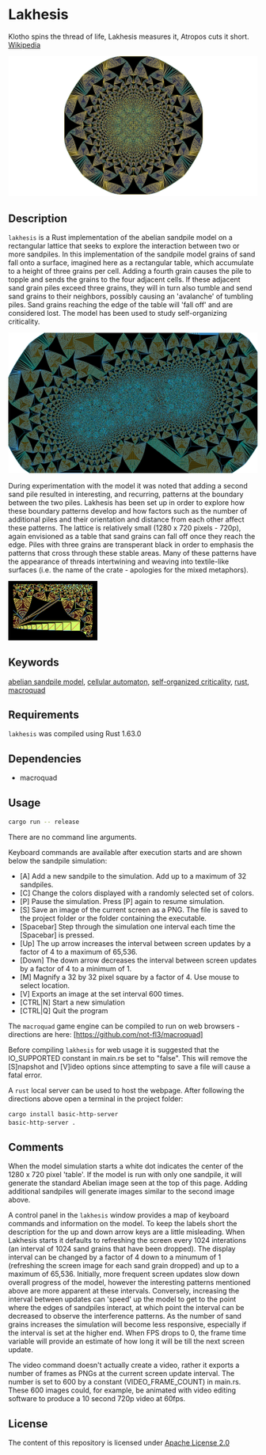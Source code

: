 Lakhesis
========

Klotho spins the thread of life, Lakhesis measures it, Atropos cuts it short. [Wikipedia][1]

![Lakhesis single sandpile](/images/Lakhesis_0949847.png)

Description
-----------

`lakhesis` is a Rust implementation of the abelian sandpile model on a rectangular lattice that seeks to explore the interaction between two or more sandpiles. In this implementation of the sandpile model grains of sand fall onto a surface, imagined here as a rectangular table, which accumulate to a height of three grains per cell. Adding a fourth grain causes the pile to topple and sends the  grains to the four adjacent cells. If these adjacent sand grain piles exceed three grains, they will in turn also tumble and send sand grains to their neighbors, possibly causing an 'avalanche' of tumbling piles. Sand grains reaching the edge of the table will 'fall off' and are considered lost. The model has been used to study self-organizing criticality.

![Lakhesis multiple sandpiles](/images/Lakhesis_3325373.png)

During experimentation with the model it was noted that adding a second sand pile resulted in interesting, and recurring, patterns at the boundary between the two piles. Lakhesis has been set up in order to explore how these boundary patterns develop and how factors such as the number of additional piles and their orientation and distance from each other affect these patterns. The lattice is relatively small (1280 x 720 pixels - 720p), again envisioned as a table that sand grains can fall off once they reach the edge. Piles with three grains are transperant black in order to emphasis the patterns that cross through these stable areas. Many of these patterns have the appearance of threads intertwining and weaving into textile-like surfaces (i.e. the name of the crate - apologies for the mixed metaphors).

![Lakhesis threads](/images/LakhesisThread.GIF)

Keywords
--------

[abelian sandpile model][2], [cellular automaton][3], [self-organized criticality][4], [rust][5], [macroquad][6]

Requirements
------------

`lakhesis` was compiled using Rust 1.63.0 

Dependencies
------------

* macroquad

Usage
-----

```bash
cargo run -- release
```

There are no command line arguments.

Keyboard commands are available after execution starts and are shown below the sandpile simulation:

* [A] Add a new sandpile to the simulation. Add up to a maximum of 32 sandpiles.
* [C] Change the colors displayed with a randomly selected set of colors.
* [P] Pause the simulation. Press [P] again to resume simulation.
* [S] Save an image of the current screen as a PNG. The file is saved to the project folder or the folder containing the executable.
* [Spacebar] Step through the simulation one interval each time the [Spacebar] is pressed.
* [Up] The up arrow increases the interval between screen updates by a factor of 4 to a maximum of 65,536.
* [Down] The down arrow decreases the interval between screen updates by a factor of 4 to a minimum of 1.
* [M] Magnify a 32 by 32 pixel square by a factor of 4. Use mouse to select location.
* [V] Exports an image at the set interval 600 times.
* [CTRL|N] Start a new simulation
* [CTRL|Q] Quit the program

The `macroquad` game engine can be compiled to run on web browsers - directions are here: [https://github.com/not-fl3/macroquad]

Before compiling `lakhesis` for web usage it is suggested that the IO_SUPPORTED constant in main.rs be set to "false". This will remove the [S]napshot and [V]ideo options since attempting to save a file will cause a fatal error.

A `rust` local server can be used to host the webpage.  After following the directions above open a terminal in the project folder:

```sh
cargo install basic-http-server
basic-http-server .
```

Comments
--------

When the model simulation starts a white dot indicates the center of the 1280 x 720 pixel 'table'. If the model is run with only one sandpile, it will generate the standard Abelian image seen at the top of this page. Adding additional sandpiles will generate images similar to the second image above.

A control panel in the `lakhesis` window provides a map of keyboard commands and information on the model. To keep the labels short the description for the up and down arrow keys are a little misleading. When Lakhesis starts it defaults to refreshing the screen every 1024 interations (an interval of 1024 sand grains that have been dropped). The display interval can be changed by a factor of 4 down to a minumum of 1 (refreshing the screen image for each sand grain dropped) and up to a maximum of 65,536. Initially, more frequent screen updates slow down overall progress of the model, however the interesting patterns mentioned above are more apparent at these intervals. Conversely, increasing the interval between updates can 'speed' up the model to get to the point where the edges of sandpiles interact, at which point the interval can be decreased to observe the interference patterns. As the number of sand grains increases the simulation will become less responsive, especially if the interval is set at the higher end. When FPS drops to 0, the frame time variable will provide an estimate of how long it will be till the next screen update.

The video command doesn't actually create a video, rather it exports a number of frames as PNGs at the current screen update interval. The number is set to 600 by a constant (VIDEO_FRAME_COUNT) in main.rs. These 600 images could, for example, be animated with video editing software to produce a 10 second 720p video at 60fps.

License
-------

The content of this repository is licensed under [Apache License 2.0](https://www.apache.org/licenses/LICENSE-2.0)

[1]: https://en.wikipedia.org/wiki/Moirai
[2]: https://en.wikipedia.org/wiki/Abelian_sandpile_model
[3]: https://en.wikipedia.org/wiki/Cellular_automaton
[4]: https://en.wikipedia.org/wiki/Self-organized_criticality
[5]: https://www.rust-lang.org
[6]: https://macroquad.rs